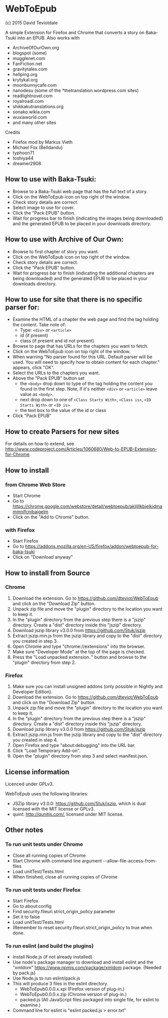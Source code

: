 # WebToEpub
(c) 2015 David Teviotdale   

A simple Extension for Firefox and Chrome that converts a story on Baka-Tsuki into an EPUB.
Also works with 
* ArchiveOfOurOwn.org
* blogspot (some)
* mugglenet.com
* FanFiction.net
* gravitytales.com
* hellping.org
* krytykal.org
* moonbunnycafe.com
* nanodesu (some of the *thetranslation.wordpress.com sites)
* readlightnovel.com
* royalroadl.com 
* shikkakutranslations.org
* sonako.wikia.com
* wuxiaworld.com
* and many other sites

Credits
* Firefox mod by Markus Vieth
* Michael Fox (Belldandu)
* typhoon71
* toshiya44
* dreamer2908

## How to use with Baka-Tsuki:
* Browse to a Baka-Tsuki web page that has the full text of a story.
* Click on the WebToEpub icon on top right of the window.
* Check story details are correct.
* Select image to use for cover.
* Click the "Pack EPUB" button.
* Wait for progress bar to finish (indicating the images being downloaded) and the generated EPUB to be placed in your downloads directory.

## How to use with Archive of Our Own:
* Browse to first chapter of story you want.
* Click on the WebToEpub icon on top right of the window.
* Check story details are correct.
* Click the "Pack EPUB" button.
* Wait for progress bar to finish (indicating the additional chapters are being downloaded) and the generated EPUB to be placed in your downloads directory.

## How to use for site that there is no specific parser for:
* Examine the HTML of a chapter the web page and find the tag holding the content.  Take note of:
    * Type: `<div>` or `<article>`
    * id (if present)
    * class (if present and id not present)
* Browse to page that has URLs for the chapters you want to fetch.
* Click on the WebToEpub icon on top right of the window.
* When warning "No parser found for this URL. Default parser will be used. You will need to specify how to obtain content for each chapter." appears, click "OK".
* Select the URLs to the chapters you want.
* Above the "Pack EPUB" button set 
    * the `<body>` drop down to type of the tag holding the content you found in the first step.  Note, if it's neither `<div>` or `<article>` leave value as `<body>`.
    * next drop down to one of `<Class Starts With>`, `<Class is>`, `<ID Starts With>` or `<ID is>`
    * the text box to the value of the id or class
* Click "Pack EPUB"

## How to create Parsers for new sites
For details on how to extend, see http://www.codeproject.com/Articles/1060680/Web-to-EPUB-Extension-for-Chrome.

## How to install 
### from Chrome Web Store
* Start Chrome
* Go to https://chrome.google.com/webstore/detail/webtoepub/akiljllkbielkidmammnifcnibaigelm
* Click on the "Add to Chrome" button.

### with Firefox
* Start Firefox
* Go to https://addons.mozilla.org/en-US/firefox/addon/webtoepub-for-baka-tsuki
* Click on "Download anyway"

## How to install from Source
### Chrome
1. Download the extension. Go to https://github.com/dteviot/WebToEpub and click on the "Download Zip" button.
2. Unpack zip file and move the "plugin" directory to the location you want to keep it.
3. In the "plugin" directory from the previous step there is a "jszip" directory.  Create a "dist" directory inside this "jszip" directory.
4. Download jszip library v3.0.0 from https://github.com/Stuk/jszip
5. Extract jszip.min.js from the jszip library and copy to the "dist" directory you created in step 3.
6. Open Chrome and type "chrome://extensions" into the browser.
7. Make sure "Developer Mode" at the top of the page is checked.
8. Press the "Load unpacked extension.." button and browse to the "plugin" directory from step 2.

### Firefox
1. Make sure you can install unsigned addons (only possible in Nightly and Developer Edition).
2. Download the extension. Go to https://github.com/dteviot/WebToEpub and click on the "Download Zip" button.
3. Unpack zip file and move the "plugin" directory to the location you want to keep it.
4. In the "plugin" directory from the previous step there is a "jszip" directory.  Create a "dist" directory inside this "jszip" directory.
5. Download jszip library v3.0.0 from https://github.com/Stuk/jszip
6. Extract jszip.min.js from the jszip library and copy to the "dist" directory you created in step 4.
7. Open Firefox and type "about:debugging" into the URL bar.
8. Click "Load Temporary Add-on".
9. Open the "plugin" directory from step 3 and select manifest.json.

## License information
Licenced under GPLv3.

WebToEpub uses the following libraries:
* JSZip library v3.0.0: https://github.com/Stuk/jszip, which is dual licensed with the MIT license or GPLv3.
* quint: http://qunitjs.com/, licensed under MIT license.

## Other notes
### To run unit tests under Chrome
* Close all running copies of Chrome 
* Start Chrome with command line argument --allow-file-access-from-files
* Load unitTest/Tests.html
* When finished, close all running copies of Chrome

### To run unit tests under Firefox
* Start Firefox 
* Go to about:config
* Find security.fileuri.strict_origin_policy parameter
* Set it to false
* Load unitTest/Tests.html
* (Remember to reset security.fileuri.strict_origin_policy to true when done.

### To run eslint (and build the plugins)
* Install Node.js (if not already installed)
* Use node's package manager to download and install eslint and the "xmldom" https://www.npmjs.com/package/xmldom package. (Needed by pack.js)
* Use Node.js to run eslint/pack.js
* This will produce 3 files in the eslint directory.
    * WebToEpub0.0.0.x.xpi   (Firefox version of plug-in.)
    * WebToEpub0.0.0.x.zip   (Chrome version of plug-in.)
    * packed.js  (All JavaScript files packaged into single file, for eslint to examine.)
* Command line for eslint is "eslint packed.js > error.txt"
